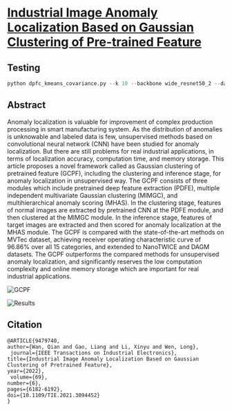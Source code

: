 # [Industrial Image Anomaly Localization Based on Gaussian Clustering of Pre-trained Feature](https://ieeexplore.ieee.org/document/9479740)

## Testing

```python
python dpfc_kmeans_covariance.py --k 10 --backbone wide_resnet50_2 --data_root mvtec_root
```

## Abstract

Anomaly localization is valuable for improvement of complex production processing in smart manufacturing system. As the distribution of anomalies is unknowable and labeled data is few, unsupervised methods based on convolutional neural network (CNN) have been studied for anomaly localization. But there are still problems for real industrial applications, in terms of localization accuracy, computation time, and memory storage. This article proposes a novel framework called as Gaussian clustering of pretrained feature (GCPF), including the clustering and inference stage, for anomaly localization in unsupervised way. The GCPF consists of three modules which include pretrained deep feature extraction (PDFE), multiple independent multivariate Gaussian clustering (MIMGC), and multihierarchical anomaly scoring (MHAS). In the clustering stage, features of normal images are extracted by pretrained CNN at the PDFE module, and then clustered at the MIMGC module. In the inference stage, features of target images are extracted and then scored for anomaly localization at the MHAS module. The GCPF is compared with the state-of-the-art methods on MVTec dataset, achieving receiver operating characteristic curve of 96.86% over all 15 categories, and extended to NanoTWICE and DAGM datasets. The GCPF outperforms the compared methods for unsupervised anomaly localization, and significantly reserves the low computation complexity and online memory storage which are important for real industrial applications.

![GCPF](./gcpf.bmp)

![Results](./results.bmp)

## Citation

```
@ARTICLE{9479740,
author={Wan, Qian and Gao, Liang and Li, Xinyu and Wen, Long},
 journal={IEEE Transactions on Industrial Electronics},
title={Industrial Image Anomaly Localization Based on Gaussian Clustering of Pretrained Feature},
year={2022},
 volume={69},
number={6},
pages={6182-6192},
doi={10.1109/TIE.2021.3094452}
}
```


